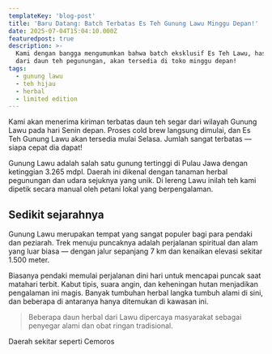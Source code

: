 ```yaml
---
templateKey: 'blog-post'
title: 'Baru Datang: Batch Terbatas Es Teh Gunung Lawu Minggu Depan!'
date: 2025-07-04T15:04:10.000Z
featuredpost: true
description: >-
  Kami dengan bangga mengumumkan bahwa batch eksklusif Es Teh Lawu, hasil racikan
  dari daun teh pegunungan, akan tersedia di toko minggu depan!
tags:
  - gunung lawu
  - teh hijau
  - herbal
  - limited edition
---
```


Kami akan menerima kiriman terbatas daun teh segar dari wilayah Gunung Lawu pada hari Senin depan. Proses cold brew langsung dimulai, dan Es Teh Gunung Lawu akan tersedia mulai Selasa. Jumlah sangat terbatas — siapa cepat dia dapat!

Gunung Lawu adalah salah satu gunung tertinggi di Pulau Jawa dengan ketinggian 3.265 mdpl. Daerah ini dikenal dengan tanaman herbal pegunungan dan udara sejuknya yang unik. Di lereng Lawu inilah teh kami dipetik secara manual oleh petani lokal yang berpengalaman.

## Sedikit sejarahnya

Gunung Lawu merupakan tempat yang sangat populer bagi para pendaki dan peziarah. Trek menuju puncaknya adalah perjalanan spiritual dan alam yang luar biasa — dengan jalur sepanjang 7 km dan kenaikan elevasi sekitar 1.500 meter.

Biasanya pendaki memulai perjalanan dini hari untuk mencapai puncak saat matahari terbit. Kabut tipis, suara angin, dan keheningan hutan menjadikan pengalaman ini magis. Banyak tumbuhan herbal langka tumbuh alami di sini, dan beberapa di antaranya hanya ditemukan di kawasan ini.

>Beberapa daun herbal dari Lawu dipercaya masyarakat sebagai penyegar alami dan obat ringan tradisional.

Daerah sekitar seperti Cemoros
